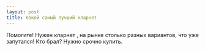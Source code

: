 ```yaml
---
layout: post 
title: Какой самый лучший кларнет 
--- 
```

Помогите! Нужен кларнет , на рынке столько разных вариантов, что уже запутался! Кто брал? Нужно срочно купить.